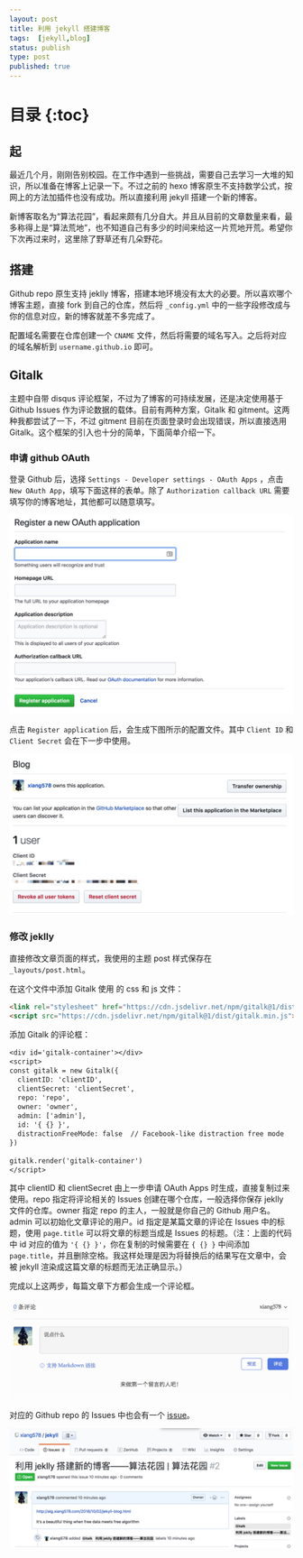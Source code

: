 ```yaml
---
layout: post
title: 利用 jekyll 搭建博客
tags:  [jekyll,blog]
status: publish
type: post
published: true
---
```



# 目录 {:toc}

## 起

最近几个月，刚刚告别校园。在工作中遇到一些挑战，需要自己去学习一大堆的知识，所以准备在博客上记录一下。不过之前的 hexo 博客原生不支持数学公式，按网上的方法加插件也没有成功。所以直接利用 jekyll 搭建一个新的博客。

新博客取名为“算法花园”，看起来颇有几分自大。并且从目前的文章数量来看，最多称得上是“算法荒地”，也不知道自己有多少的时间来给这一片荒地开荒。希望你下次再过来时，这里除了野草还有几朵野花。

## 搭建

Github repo 原生支持 jeklly 博客，搭建本地环境没有太大的必要。所以喜欢哪个博客主题，直接 fork 到自己的仓库，然后将 `_config.yml` 中的一些字段修改成与你的信息对应，新的博客就差不多完成了。

配置域名需要在仓库创建一个 `CNAME` 文件，然后将需要的域名写入。之后将对应的域名解析到 `username.github.io` 即可。

## Gitalk

主题中自带 disqus 评论框架，不过为了博客的可持续发展，还是决定使用基于 Github Issues 作为评论数据的载体。目前有两种方案，Gitalk 和 gitment。这两种我都尝试了一下，不过 gitment 目前在页面登录时会出现错误，所以直接选用 Gitalk。这个框架的引入也十分的简单，下面简单介绍一下。

### 申请 github OAuth

登录 Github 后，选择 `Settings - Developer settings - OAuth Apps` ，点击 `New OAuth App`，填写下面这样的表单。除了 `Authorization callback URL` 需要填写你的博客地址，其他都可以随意填写。

![New OAuth App](/assets/media/15384470592888.jpg)

点击 `Register application` 后，会生成下图所示的配置文件。其中 `Client ID` 和 `Client Secret` 会在下一步中使用。

![OAuth Info](/assets/media/15384474502098.jpg)

### 修改 jeklly 

直接修改文章页面的样式，我使用的主题 post 样式保存在 `_layouts/post.html`。

在这个文件中添加 Gitalk 使用 的 css 和 js 文件：

```html
<link rel="stylesheet" href="https://cdn.jsdelivr.net/npm/gitalk@1/dist/gitalk.css">
<script src="https://cdn.jsdelivr.net/npm/gitalk@1/dist/gitalk.min.js"></script>
```

添加 Gitalk 的评论框：

```
<div id='gitalk-container'></div>
<script>
const gitalk = new Gitalk({
  clientID: 'clientID',
  clientSecret: 'clientSecret',
  repo: 'repo',
  owner: 'owner',
  admin: ['admin'],
  id: '{ {} }',
  distractionFreeMode: false  // Facebook-like distraction free mode
})

gitalk.render('gitalk-container')
</script>
```

其中 clientID 和 clientSecret 由上一步申请 OAuth Apps 时生成，直接复制过来使用。repo 指定将评论相关的 Issues 创建在哪个仓库，一般选择你保存 jeklly 文件的仓库。owner 指定 repo 的主人，一般就是你自己的 Github 用户名。admin 可以初始化文章评论的用户。id 指定是某篇文章的评论在 Issues 中的标题，使用 `page.title` 可以将文章的标题当成是 Issues 的标题。（注：上面的代码中 id 对应的值为 `'{ {} }'`，你在复制的时候需要在 `{ {} }` 中间添加 `page.title`，并且删除空格。我这样处理是因为将替换后的结果写在文章中，会被 jekyll 渲染成这篇文章的标题而无法正确显示。）

完成以上这两步，每篇文章下方都会生成一个评论框。

![Gitalk comment](/assets/media/15384487576688.jpg)

对应的 Github repo 的 Issues 中也会有一个 [issue](https://github.com/xiang578/jekyll/issues/2)。

![issues](/assets/media/15384488255059.jpg)



